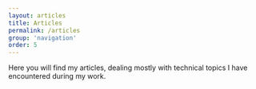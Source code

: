 ```yaml
---
layout: articles
title: Articles
permalink: /articles
group: 'navigation'
order: 5
---
```


Here you will find my articles, dealing mostly with technical topics I have encountered during my work. 
